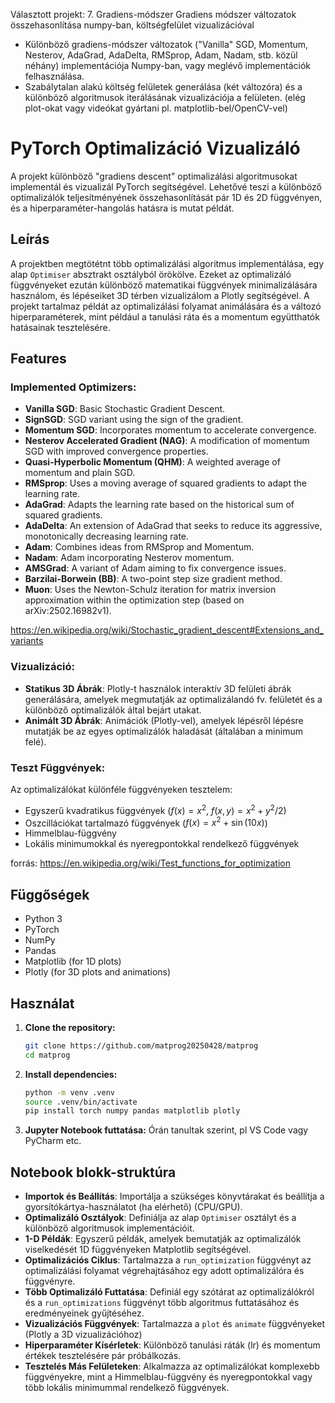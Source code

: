 Választott projekt:
7. Gradiens-módszer 
Gradiens módszer változatok összehasonlítása numpy-ban, költségfelület vizualizációval
- Különböző gradiens-módszer változatok ("Vanilla" SGD, Momentum, Nesterov, AdaGrad, AdaDelta, RMSprop, Adam, Nadam, stb. közül néhány) implementációja Numpy-ban, vagy meglévő implementációk felhasználása. 
- Szabálytalan alakú költség felületek generálása (két változóra) és a különböző algoritmusok iterálásának vizualizációja a felületen. (elég plot-okat vagy videókat gyártani pl. matplotlib-bel/OpenCV-vel)

# PyTorch Optimalizáció Vizualizáló

A projekt különböző "gradiens descent" optimalizálási algoritmusokat implementál és vizualizál PyTorch segítségével. Lehetővé teszi a különböző optimalizálók teljesítményének összehasonlítását pár 1D és 2D függvényen, és a hiperparaméter-hangolás hatásra is mutat példát.


## Leírás

A projektben megtötétnt több optimalizálási algoritmus implementálása, egy alap `Optimiser` absztrakt osztályból örökölve. Ezeket az optimalizáló függvényeket ezután különböző matematikai függvények minimalizálására használom, és lépéseiket 3D térben vizualizálom a Plotly segítségével. A projekt tartalmaz példát az optimalizálási folyamat animálására és a változó hiperparaméterek, mint például a tanulási ráta és a momentum együtthatók hatásainak tesztelésére.

## Features

### Implemented Optimizers:

* **Vanilla SGD**: Basic Stochastic Gradient Descent.
* **SignSGD**: SGD variant using the sign of the gradient.
* **Momentum SGD**: Incorporates momentum to accelerate convergence.
* **Nesterov Accelerated Gradient (NAG)**: A modification of momentum SGD with improved convergence properties.
* **Quasi-Hyperbolic Momentum (QHM)**: A weighted average of momentum and plain SGD.
* **RMSprop**: Uses a moving average of squared gradients to adapt the learning rate.
* **AdaGrad**: Adapts the learning rate based on the historical sum of squared gradients.
* **AdaDelta**: An extension of AdaGrad that seeks to reduce its aggressive, monotonically decreasing learning rate.
* **Adam**: Combines ideas from RMSprop and Momentum.
* **Nadam**: Adam incorporating Nesterov momentum.
* **AMSGrad**: A variant of Adam aiming to fix convergence issues.
* **Barzilai-Borwein (BB)**: A two-point step size gradient method.
* **Muon**: Uses the Newton-Schulz iteration for matrix inversion approximation within the optimization step (based on arXiv:2502.16982v1).

https://en.wikipedia.org/wiki/Stochastic_gradient_descent#Extensions_and_variants

### Vizualizáció:

* **Statikus 3D Ábrák**: Plotly-t használok interaktív 3D felületi ábrák generálására, amelyek megmutatják az optimalizálandó fv. felületét és a különböző optimalizálók által bejárt utakat.
* **Animált 3D Ábrák**: Animációk (Plotly-vel), amelyek lépésről lépésre mutatják be az egyes optimalizálók haladását (általában a minimum felé).

### Teszt Függvények:

Az optimalizálókat különféle függvényeken tesztelem:
* Egyszerű kvadratikus függvények ($f(x) = x^2$, $f(x,y) = x^2 + y^2/2$)
* Oszcillációkat tartalmazó függvények ($f(x) = x^2 + \sin(10x)$)
* Himmelblau-függvény
* Lokális minimumokkal és nyeregpontokkal rendelkező függvények

forrás: https://en.wikipedia.org/wiki/Test_functions_for_optimization

## Függőségek

* Python 3
* PyTorch
* NumPy
* Pandas
* Matplotlib (for 1D plots)
* Plotly (for 3D plots and animations)

## Használat

1.  **Clone the repository:**
    ```bash
    git clone https://github.com/matprog20250428/matprog
    cd matprog
    ```
2.  **Install dependencies:**
    ```bash
    python -m venv .venv
    source .venv/bin/activate
    pip install torch numpy pandas matplotlib plotly
    ```
3.  **Jupyter Notebook futtatása:**
    Órán tanultak szerint, pl VS Code vagy PyCharm etc.

## Notebook blokk-struktúra

* **Importok és Beállítás**: Importálja a szükséges könyvtárakat és beállítja a gyorsítókártya-használatot (ha elérhető) (CPU/GPU).
* **Optimalizáló Osztályok**: Definiálja az alap `Optimiser` osztályt és a különböző algoritmusok implementációit.
* **1-D Példák**: Egyszerű példák, amelyek bemutatják az optimalizálók viselkedését 1D függvényeken Matplotlib segítségével.
* **Optimalizációs Ciklus**: Tartalmazza a `run_optimization` függvényt az optimalizálási folyamat végrehajtásához egy adott optimalizálóra és függvényre.
* **Több Optimalizáló Futtatása**: Definiál egy szótárat az optimalizálókról és a `run_optimizations` függvényt több algoritmus futtatásához és eredményeinek gyűjtéséhez.
* **Vizualizációs Függvények**: Tartalmazza a `plot` és `animate` függvényeket (Plotly a 3D vizualizációhoz)
* **Hiperparaméter Kísérletek**: Különböző tanulási ráták (lr) és momentum értékek tesztelésére pár próbálkozás.
* **Tesztelés Más Felületeken**: Alkalmazza az optimalizálókat komplexebb függvényekre, mint a Himmelblau-függvény és nyeregpontokkal vagy több lokális minimummal rendelkező függvények.
